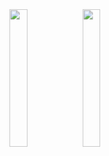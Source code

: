 <img src = "https://github.com/user-attachments/assets/1c6473a5-0588-4c0c-a680-d2ef12bd426b" height = 25%  width = 25%>

<img src = "https://github.com/user-attachments/assets/02178a72-2f0e-4627-ae74-9615c6b6afd2" height = 25%  width = 25%>
